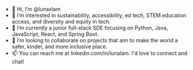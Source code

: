 - 👋 Hi, I’m @lunaxlam
- 👀 I’m interested in sustainability, accessibility, ed tech, STEM education access, and diversity and equity in tech.
- 🌱 I’m currently a junior full-stack SDE focusing on Python, Java, JavaScript, React, and Spring Boot.
- 💞️ I’m looking to collaborate on projects that aim to make the world a safer, kinder, and more inclusive place. 
- 📫 You can reach me at linkedin.com/in/lunalam. I'd love to connect and chat!

<!---
lunaxlam/lunaxlam is a ✨ special ✨ repository because its `README.md` (this file) appears on your GitHub profile.
You can click the Preview link to take a look at your changes.
--->
